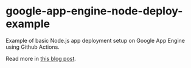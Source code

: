# google-app-engine-node-deploy-example

Example of basic Node.js app deployment setup on Google App Engine using Github Actions.

Read more in [this blog post](https://tomekkolasa.com/how-to-deploy-node-js-app-to-google-app-engine-using-github-actions).
